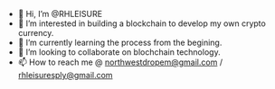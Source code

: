 - 👋 Hi, I’m @RHLEISURE
- 👀 I’m interested in building a blockchain to develop my own crypto currency. 
- 🌱 I’m currently learning the process from the begining.
- 💞️ I’m looking to collaborate on blochchain technology.
- 📫 How to reach me @ northwestdropem@gmail.com / rhleisuresply@gmail.com

<!---
RHLEISURE/RHLEISURE is a ✨ special ✨ repository because its `README.md` (this file) appears on your GitHub profile.
You can click the Preview link to take a look at your changes.
--->
